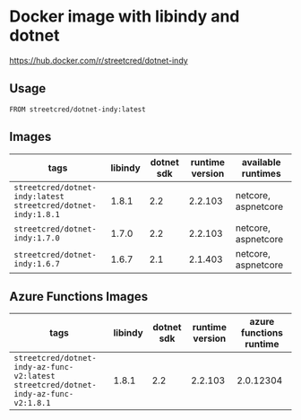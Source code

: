 # Docker image with libindy and dotnet

https://hub.docker.com/r/streetcred/dotnet-indy

## Usage

```lang=dockerfile
FROM streetcred/dotnet-indy:latest
```

## Images

| tags                                                           | libindy | dotnet sdk | runtime version | available runtimes  |
|----------------------------------------------------------------|---------|------------|-----------------|---------------------|
| `streetcred/dotnet-indy:latest`<br />`streetcred/dotnet-indy:1.8.1`| 1.8.1   | 2.2        | 2.2.103         | netcore, aspnetcore |
| `streetcred/dotnet-indy:1.7.0`| 1.7.0   | 2.2        | 2.2.103         | netcore, aspnetcore |
| `streetcred/dotnet-indy:1.6.7`                                 | 1.6.7   | 2.1        | 2.1.403         | netcore, aspnetcore |

## Azure Functions Images

| tags                                                           | libindy | dotnet sdk | runtime version | azure functions runtime  |
|----------------------------------------------------------------|---------|------------|-----------------|---------------------|
| `streetcred/dotnet-indy-az-func-v2:latest`<br />`streetcred/dotnet-indy-az-func-v2:1.8.1`| 1.8.1   | 2.2        | 2.2.103         | 2.0.12304 |